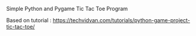 Simple Python and Pygame Tic Tac Toe Program

Based on tutorial : https://techvidvan.com/tutorials/python-game-project-tic-tac-toe/
